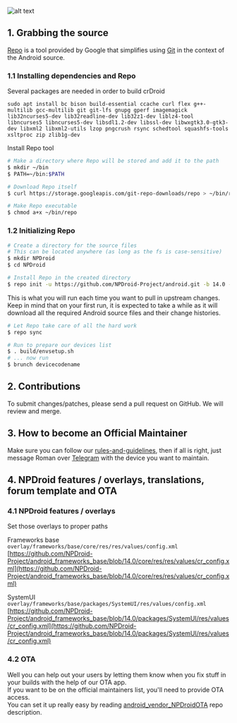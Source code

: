 ![alt text][logo]

[logo]:https://npdroid.xyz/source/logo.png "NPDroid"

## 1. Grabbing the source ##

[Repo](http://source.android.com/source/developing.html) is a tool provided by Google that
simplifies using [Git](http://git-scm.com/book) in the context of the Android source.

### 1.1 Installing dependencies and Repo ###

Several packages are needed in order to build crDroid
```
sudo apt install bc bison build-essential ccache curl flex g++-multilib gcc-multilib git git-lfs gnupg gperf imagemagick lib32ncurses5-dev lib32readline-dev lib32z1-dev liblz4-tool libncurses5 libncurses5-dev libsdl1.2-dev libssl-dev libwxgtk3.0-gtk3-dev libxml2 libxml2-utils lzop pngcrush rsync schedtool squashfs-tools xsltproc zip zlib1g-dev
```

Install Repo tool
```bash
# Make a directory where Repo will be stored and add it to the path
$ mkdir ~/bin
$ PATH=~/bin:$PATH

# Download Repo itself
$ curl https://storage.googleapis.com/git-repo-downloads/repo > ~/bin/repo

# Make Repo executable
$ chmod a+x ~/bin/repo
```

### 1.2 Initializing Repo ###

```bash
# Create a directory for the source files
# This can be located anywhere (as long as the fs is case-sensitive)
$ mkdir NPDroid
$ cd NPDroid

# Install Repo in the created directory
$ repo init -u https://github.com/NPDroid-Project/android.git -b 14.0 --git-lfs
```

This is what you will run each time you want to pull in upstream changes. Keep in mind that on your
first run, it is expected to take a while as it will download all the required Android source files
and their change histories.

```bash
# Let Repo take care of all the hard work
$ repo sync
```

```bash
# Run to prepare our devices list
$ . build/envsetup.sh
# ... now run
$ brunch devicecodename
```

## 2. Contributions ##

To submit changes/patches, please send a pull request on GitHub. We will review and merge.

## 3. How to become an Official Maintainer ##

Make sure you can follow our [rules-and-guidelines](https://github.com/NPDroid-Project/rules-and-guidelines), then if all is right, just message Roman over [Telegram](https://t.me/CybCrow) with the device you want to maintain.

## 4. NPDroid features / overlays, translations, forum template and OTA ##

### 4.1 NPDroid features / overlays ###
Set those overlays to proper paths

Frameworks base  
```overlay/frameworks/base/core/res/res/values/config.xml```  
[https://github.com/NPDroid-Project/android_frameworks_base/blob/14.0/core/res/res/values/cr_config.xml](https://github.com/NPDroid-Project/android_frameworks_base/blob/14.0/core/res/res/values/cr_config.xml)

SystemUI  
```overlay/frameworks/base/packages/SystemUI/res/values/config.xml```  
[https://github.com/NPDroid-Project/android_frameworks_base/blob/14.0/packages/SystemUI/res/values/cr_config.xml](https://github.com/NPDroid-Project/android_frameworks_base/blob/14.0/packages/SystemUI/res/values/cr_config.xml)

### 4.2 OTA ###
Well you can help out your users by letting them know when you fix stuff in your builds with the help of our OTA app.   
If you want to be on the official maintainers list, you'll need to provide OTA access.  
You can set it up really easy by reading [android_vendor_NPDroidOTA](https://github.com/NPDroid-Project/android_vendor_NPDroidOTA/blob/14.0/README.md) repo description.
